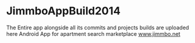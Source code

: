 JimmboAppBuild2014
==================

The Entire app alongside all its commits and projects builds are uploaded here
Android App for apartment search marketplace www.jimmbo.net
